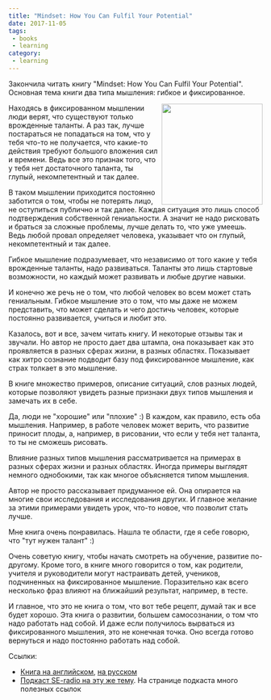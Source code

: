```yaml
---
title: "Mindset: How You Can Fulfil Your Potential"
date: 2017-11-05
tags:
 - books
 - learning
category:
 - learning
---
```


Закончила читать книгу "Mindset: How You Can Fulfil Your Potential".
Основная тема книги два типа мышления: гибкое и фиксированное.

<img align="right" src="https://images-na.ssl-images-amazon.com/images/I/417LU0cphCL._SX316_BO1,204,203,200_.jpg" width="200">


Находясь в фиксированном мышлении люди верят, что существуют только врожденные таланты.
А раз так, лучше постараться не попадаться на том, что у тебя что-то не получается, что какие-то действия требуют большого вложения сил и времени.
Ведь все это признак того, что у тебя нет достаточного таланта, ты глупый, некомпетентный и так далее.

В таком мышлении приходится постоянно заботится о том, чтобы не потерять лицо, не оступиться публично и так далее.
Каждая ситуация это лишь способ подтверждения собственной гениальности.
А значит не надо рисковать и браться за сложные проблемы, лучше делать то, что уже умеешь.
Ведь любой провал определяет человека, указывает что он глупый, некомпетентный и так далее.


Гибкое мышление подразумевает, что независимо от того какие у тебя врожденные таланты, надо развиваться.
Таланты это лишь стартовые возможности, но каждый может развивать и любые другие навыки.

И конечно же речь не о том, что любой человек во всем может стать гениальным.
Гибкое мышление это о том, что мы даже не можем представить, что может сделать и чего достичь человек, которые постоянно развивается, учиться и любит это.


Казалось, вот и все, зачем читать книгу. И некоторые отзывы так и звучали.
Но автор не просто дает два штампа, она показывает как это проявляется в разных сферах жизни, в разных областях.
Показывает как хитро сознание подводит базу под фиксированное мышление, как страх толкает в это мышление.

В книге множество примеров, описание ситуаций, слов разных людей, которые позволяют увидеть разные признаки двух типов мышления и замечать их в себе.

Да, люди не "хорошие" или "плохие" :)
В каждом, как правило, есть оба мышления.
Например, в работе человек может верить, что развитие приносит плоды, а, например, в рисовании, что если у тебя нет таланта, то ты не сможешь рисовать.

Влияние разных типов мышления рассматривается на примерах в разных сферах жизни и разных областях.
Иногда примеры выглядят немного однобокими, так как многое объясняется типом мышления.

Автор не просто рассказывает придуманное ей.
Она опирается на многие свои исследования и исследования других.
И главное желание за этими примерами увидеть урок, что-то новое, что позволит стать лучше.


Мне книга очень понравилась.
Нашла те области, где я себе говорю, что "тут нужен талант" :)

Очень советую книгу, чтобы начать смотреть на обучение, развитие по-другому.
Кроме того, в книге много говорится о том, как родители, учителя и руководители могут настраивать детей, учеников, подчиненных на фиксированное мышление.
Поразительно как всего несколько фраз влияют на ближайший результат, например, в тесте.

И главное, что это не книга о том, что вот тебе рецепт, думай так и все будет хорошо.
Эта книга о развитии, большем самосознании, о том что надо работать над собой.
И даже если получилось вырваться из фиксированного мышления, это не конечная точка.
Оно всегда готово вернуться и надо постоянно работать над собой.


Ссылки:

* [Книга на английском](https://www.amazon.com/gp/product/B005RZB65Q/ref=x_gr_w_bb?ie=UTF8&tag=x_gr_w_bb-20&linkCode=as2&camp=1789&creative=9325&creativeASIN=B005RZB65Q&SubscriptionId=1MGPYB6YW3HWK55XCGG2), [на русском](https://www.mann-ivanov-ferber.ru/books/mif/mindset/?utm_source=nkk&utm_medium=pdf&utm_campaign=read-chapter&utm_content=%D0%93%D0%B8%D0%B1%D0%BA%D0%BE%D0%B5+%D1%81%D0%BE%D0%B7%D0%BD%D0%B0%D0%BD%D0%B8%D0%B5)
* [Подкаст SE-radio на эту же тему](http://www.se-radio.net/2015/09/se-radio-episode-238-linda-rising-on-the-agile-brain/). На странице подкаста много полезных ссылок

